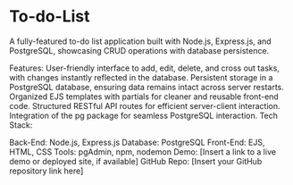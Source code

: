 # To-do-List
A fully-featured to-do list application built with Node.js, Express.js, and PostgreSQL, showcasing CRUD operations with database persistence.

Features:
User-friendly interface to add, edit, delete, and cross out tasks, with changes instantly reflected in the database.
Persistent storage in a PostgreSQL database, ensuring data remains intact across server restarts.
Organized EJS templates with partials for cleaner and reusable front-end code.
Structured RESTful API routes for efficient server-client interaction.
Integration of the pg package for seamless PostgreSQL interaction.
Tech Stack:

Back-End: Node.js, Express.js
Database: PostgreSQL
Front-End: EJS, HTML, CSS
Tools: pgAdmin, npm, nodemon
Demo: [Insert a link to a live demo or deployed site, if available]
GitHub Repo: [Insert your GitHub repository link here]

